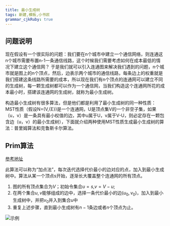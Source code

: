 ```yaml
---
title: 最小生成树
tags: 新建,模板,小书匠
grammar_cjkRuby: true
---
```



## 问题说明
现在假设有一个很实际的问题：我们要在n个城市中建立一个通信网络，则连通这n个城市需要布置n-1一条通信线路，这个时候我们需要考虑如何在成本最低的情况下建立这个通信网？ 
于是我们就可以引入连通图来解决我们遇到的问题，n个城市就是图上的n个顶点，然后，边表示两个城市的通信线路，每条边上的权重就是我们搭建这条线路所需要的成本，所以现在我们有n个顶点的连通网可以建立不同的生成树，每一颗生成树都可以作为一个通信网，当我们构造这个连通网所花的成本最小时，搭建该连通网的生成树，就称为最小生成树。

构造最小生成树有很多算法，但是他们都是利用了最小生成树的同一种性质：MST性质（假设N=(V,{E})是一个连通网，U是顶点集V的一个非空子集，如果（u，v）是一条具有最小权值的边，其中u属于U，v属于V-U，则必定存在一颗包含边（u，v）的最小生成树），下面就介绍两种使用MST性质生成最小生成树的算法：普里姆算法和克鲁斯卡尔算法。

## Prim算法

[参考地址](https://blog.csdn.net/luoshixian099/article/details/51908175)

此算法可以称为“加点法”，每次迭代选择代价最小的边对应的点，加入到最小生成树中。算法从某一个顶点s开始，逐渐长大覆盖整个连通网的所有顶点。
1. 图的所有顶点集合为$V$；初始令集合$u={s}$,$v=V−u$;
2. 在两个集合$u,v$能够组成的边中，选择一条代价最小的边$(u_0,v_0)$，加入到最小生成树中，并把$v_0$并入到集合$u$中
3. 重复上述步骤，直到最小生成树有$n-1$条边或者$n$个顶点为止。



![示例](https://hosbimkimg.oss-cn-beijing.aliyuncs.com/pic/1537012338105.png)